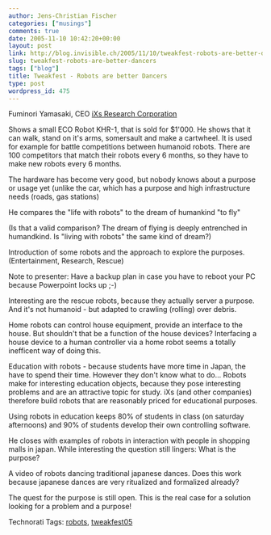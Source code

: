 ```yaml
---
author: Jens-Christian Fischer
categories: ["musings"]
comments: true
date: 2005-11-10 10:42:20+00:00
layout: post
link: http://blog.invisible.ch/2005/11/10/tweakfest-robots-are-better-dancers/
slug: tweakfest-robots-are-better-dancers
tags: ["blog"]
title: Tweakfest - Robots are better Dancers
type: post
wordpress_id: 475
---
```



Fuminori Yamasaki, CEO [iXs Research Corporation](http://www.ixs.co.jp)



Shows a small ECO Robot KHR-1, that is sold for $1'000. He shows that it can walk, stand on it's arms, somersault and make a cartwheel. It is used for example for battle competitions between humanoid robots. There are 100 competitors that match their robots every 6 months, so they have to make new robots every 6 months.



The hardware has become very good, but nobody knows about a purpose or usage yet (unlike the car, which has a purpose and high infrastructure needs (roads, gas stations)



He compares the "life with robots" to the dream of humankind "to fly"
  
(Is that a valid comparison? The dream of flying is deeply entrenched in humandkind. Is "living with robots" the same kind of dream?)



Introduction of some robots and the approach to explore the purposes. (Entertainment, Research, Rescue)



Note to presenter: Have a backup plan in case you have to reboot your PC because Powerpoint locks up ;-)



Interesting are the rescue robots, because they actually server a purpose. And it's not humanoid - but adapted to crawling (rolling) over debris.



Home robots can control house equipment, provide an interface to the house. But shouldn't that be  a function of the house devices? Interfacing a house device to a human controller via a home robot seems a totally inefficent way of doing this.



Education with robots - because students have more time in Japan, the have to spend their time. However they don't know what to do... Robots make for interesting education objects, because they pose interesting problems and are an attractive topic for study. iXs (and other companies) therefore build robots that are reasonably priced for educational purposes. 



Using robots in education keeps 80% of students in class (on saturday afternoons) and 90% of students develop their own controlling software.



He closes with examples of robots in interaction with people in shopping malls in japan. While interesting the question still lingers: What is the purpose?



A video of robots dancing traditional japanese dances. Does this work because japanese dances are very ritualized and formalized already?



The quest for the purpose is still open. This is the real case for a solution looking for a problem and a purpose!





Technorati Tags: [robots](http://technorati.com/tag/robots), [tweakfest05](http://technorati.com/tag/tweakfest05)
